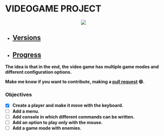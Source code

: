 # VIDEOGAME PROJECT

<p align="center"> <img src="https://i.ibb.co/GRNb5p3/6.png"> <p align="center">

- ## [Versions](https://github.com/14G001/Videogame/releases)
- ## [Progress](https://github.com/14G001/Videogame/tags)

**The idea is that in the end, the video game has multiple game modes and different configuration options.**
  
**Make me know if you want to contribute, making a [pull request](https://github.com/14G001/Videogame/pulls) :smile:.**

### Objectives
- [x] **Create a player and make it move with the keyboard.**
- [ ] **Add a menu.**
- [ ] **Add console in which different commands can be written.**
- [ ] **Add an option to play only with the mouse.**
- [ ] **Add a game mode with enemies.**
